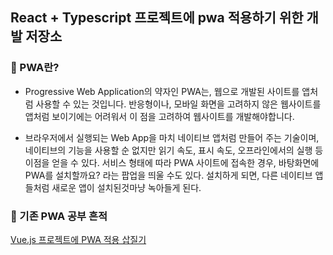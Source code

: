 ## React + Typescript 프로젝트에 pwa 적용하기 위한 개발 저장소

### 📌 PWA란?
- Progressive Web Application의 약자인 PWA는, 웹으로 개발된 사이트를 앱처럼 사용할 수 있는 것입니다. 반응형이나, 모바일 화면을 고려하지 않은 웹사이트를 앱처럼 보이기에는 어려워서 이 점을 고려하여 웹사이트를 개발해야합니다.

- 브라우저에서 실행되는 Web App을 마치 네이티브 앱처럼 만들어 주는 기술이며, 네이티브의 기능을 사용할 순 없지만 읽기 속도, 표시 속도, 오프라인에서의 실행 등 이점을 얻을 수 있다. 서비스 형태에 따라 PWA 사이트에 접속한 경우, 바탕화면에 PWA를 설치할까요? 라는 팝업을 띄울 수도 있다. 설치하게 되면, 다른 네이티브 앱들처럼 새로운 앱이 설치된것마냥 녹아들게 된다.

### 📌 기존 PWA 공부 흔적 
[Vue.js 프로젝트에 PWA 적용 삽질기][def]

[def]: "https://github.com/osohyun0224/Vue.js_PWA_Apply_hallymfestival"